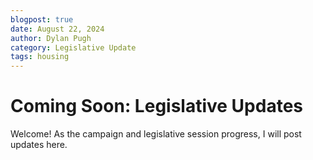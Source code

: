 ```yaml
---
blogpost: true
date: August 22, 2024
author: Dylan Pugh
category: Legislative Update
tags: housing
---
```


# Coming Soon: Legislative Updates

Welcome! As the campaign and legislative session progress, I will post updates here. 